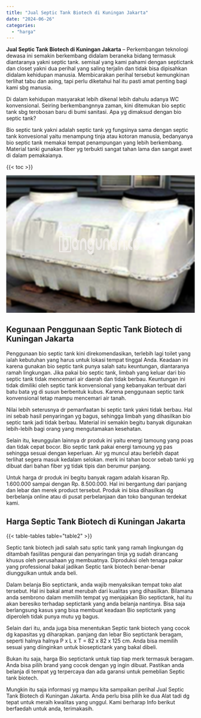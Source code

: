```yaml
---
title: "Jual Septic Tank Biotech di Kuningan Jakarta"
date: "2024-06-26"
categories: 
  - "harga"
---
```


**Jual Septic Tank Biotech di Kuningan Jakarta** – Perkembangan teknologi dewasa ini semakin berkembang didalam beraneka bidang termasuk diantaranya yakni septic tank. semisal yang kami pahami dengan septictank dan closet yakni dua perihal yang saling terjalin dan tidak bisa dipisahkan didalam kehidupan manusia. Membicarakan perihal tersebut kemungkinan terlihat tabu dan asing, tapi perlu diketahui hal itu pasti amat penting bagi kami sbg manusia.

Di dalam kehidupan masyarakat lebih dikenal lebih dahulu adanya WC konvensional. Seiring berkembangnnya zaman, kini ditemukan bio septic tank sbg terobosan baru di bumi sanitasi. Apa yg dimaksud dengan bio septic tank?

Bio septic tank yakni adalah septic tank yg fungsinya sama dengan septic tank konvesional yaitu menampung tinja atau kotoran manusia, bedanyanya bio septic tank memakai tempat penampungan yang lebih berkembang. Material tanki gunakan fiber yg terbukti sangat tahan lama dan sangat awet di dalam pemakaianya.

{{< toc >}}

![Jual Septic Tank Biotech di Kuningan Jakarta](/images/jual-bio-septictank-46.png)

## Kegunaan Penggunaan Septic Tank Biotech di Kuningan Jakarta

Penggunaan bio septic tank kini direkomendasikan, terlebih lagi toilet yang ialah kebutuhan yang harus untuk lokasi tempat tinggal Anda. Keadaan ini karena gunakan bio septic tank punya salah satu keuntungan, diantaranya ramah lingkungan. Jika pakai bio septic tank, limbah yang keluar dari bio septic tank tidak mencemari air daerah dan tidak berbau. Keuntungan ini tidak dimiliki oleh septic tank konvensional yang kebanyakan terbuat dari batu bata yg di susun berbentuk kubus. Karena penggunaan septic tank konvensional tetap mampu mencemari air tanah.

Nilai lebih seterusnya dr pemanfaatan bi septic tank yakni tidak berbau. Hal ini sebab hasil penyaringan yg bagus, sehingga limbah yang dihasilkan bio septic tank jadi tidak berbau. Material ini semakin begitu banyak digunakan lebih-lebih bagi orang yang mengutamakan kesehatan.

Selain itu, keunggulan lainnya dr produk ini yaitu energi tamoung yang poas dan tidak cepat bocor. Bio septic tank pakai energi tamoung yg pas sehingga sesuai dengan keperluan. Air yg muncul atau berlebih dapat terlihat segera masuk kedalam selokan. merk ini tahan bocor sebab tanki yg dibuat dari bahan fiber yg tidak tipis dan berumur panjang.

Untuk harga dr produk ini begitu banyak ragam adalah kisaran Rp. 1.600.000 sampai dengan Rp. 8.500.000. Hal ini bergantung dari panjang dan lebar dan merek product tersebut. Produk ini bisa dihasilkan dg berbelanja online atau di pusat perbelanjaan dan toko bangunan terdekat kami.

## Harga Septic Tank Biotech di Kuningan Jakarta

{{< table-tables table="table2" >}}

Septic tank biotech jadi salah satu sptic tank yang ramah lingkungan dg ditambah fasilitas pengurai dan penyaringan tinja yg sudah dirancang khusus oleh perusahaan yg membuatnya. Diproduksi oleh tenaga pakar yang professional bakal jadikan Septic tank biotech benar-benar diunggulkan untuk anda beli.

Dalam belanja Bio septictank, anda wajib menyaksikan tempat toko alat tersebut. Hal ini bakal amat merubah dari kualitas yang dihasilkan. Bilamana anda sembrono dalam memilih tempat yg menjajakan Bio septictank, hal itu akan beresiko terhadap septictank yang anda belanja nantinya. Bisa saja berlangsung kasus yang bisa membuat keadaan Bio septictank yang diperoleh tidak punya mutu yg bagus.

Selain dari itu, anda juga bisa menentukan Septic tank biotech yang cocok dg kapasitas yg diharapkan. panjang dan lebar Bio septictank beragam, seperti halnya halnya P x L x T = 82 x 82 x 125 cm. Anda bisa memilih sesuai yang diinginkan untuk bioseptictank yang bakal dibeli.

Bukan itu saja, harga Bio septictank untuk tiap tiap merk termasuk beragam. Anda bisa pilih brand yang cocok dengan yg ingin dibuat. Pastikan anda belanja di tempat yg terpercaya dan ada garansi untuk pemeblian Septic tank biotech.

Mungkin itu saja informasi yg mampu kita sampaikan perihal Jual Septic Tank Biotech di Kuningan Jakarta. Anda perlu bisa pilih ke dua Alat tadi dg tepat untuk meraih kwalitas yang unggul. Kami berharap Info berikut berfaedah untuk anda, terimakasih.
